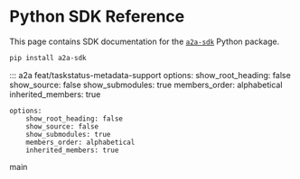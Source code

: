 # Python SDK Reference

This page contains SDK documentation for the [`a2a-sdk`](https://github.com/google-a2a/a2a-python) Python package.

```sh
pip install a2a-sdk
```

::: a2a
 feat/taskstatus-metadata-support
options:
show_root_heading: false
show_source: false
show_submodules: true
members_order: alphabetical
inherited_members: true

    options:
        show_root_heading: false
        show_source: false
        show_submodules: true
        members_order: alphabetical
        inherited_members: true

<style>
  nav.md-nav--secondary > ul.md-nav__list {
    font-family: 'Roboto Mono', monospace
  }
</style>
 main
